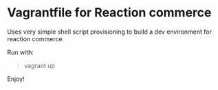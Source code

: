Vagrantfile for Reaction commerce
=================================

Uses very simple shell script provisioning to build a dev environment for reaction commerce

Run with:
> vagrant up

Enjoy!
